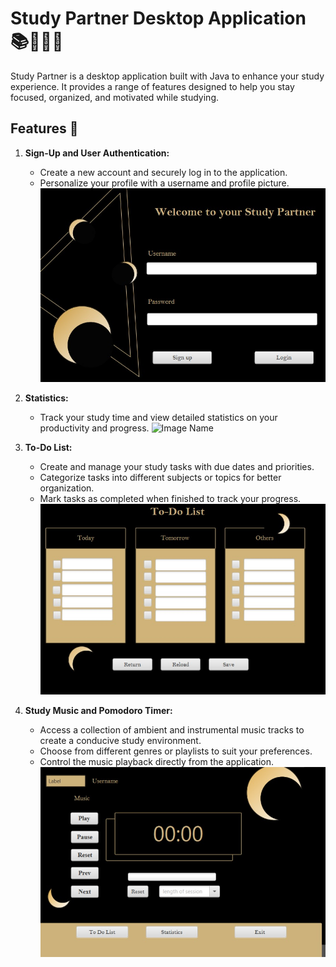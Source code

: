 # Study Partner Desktop Application 📚🧑‍🤝‍🧑

Study Partner is a desktop application built with Java to enhance your study experience. It provides a range of features designed to help you stay focused, organized, and motivated while studying.

## Features 💫


1. **Sign-Up and User Authentication:**
   - Create a new account and securely log in to the application.
   - Personalize your profile with a username and profile picture.
   ![Image Name](signup.jpeg)

2. **Statistics:**
   - Track your study time and view detailed statistics on your productivity and progress.
   ![Image Name](stat.jpeg.jpeg)

3. **To-Do List:**
   - Create and manage your study tasks with due dates and priorities.
   - Categorize tasks into different subjects or topics for better organization.
   - Mark tasks as completed when finished to track your progress.
   ![Image Name](todo.jpeg)
   
4. **Study Music and Pomodoro Timer:**
   - Access a collection of ambient and instrumental music tracks to create a conducive study environment.
   - Choose from different genres or playlists to suit your preferences.
   - Control the music playback directly from the application.
    ![Image Name](all.jpeg)



